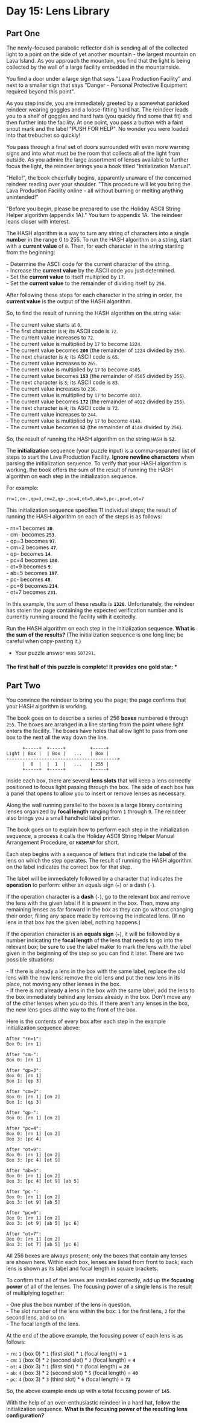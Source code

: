 # Day 15: Lens Library

## Part One

The newly-focused parabolic reflector dish is sending all of the collected light to a point on the side of yet another mountain - the largest mountain on Lava Island. As you approach the mountain, you find that the light is being collected by the wall of a large facility embedded in the mountainside.

You find a door under a large sign that says "Lava Production Facility" and next to a smaller sign that says "Danger - Personal Protective Equipment required beyond this point".

As you step inside, you are immediately greeted by a somewhat panicked reindeer wearing goggles and a loose-fitting hard hat. The reindeer leads you to a shelf of goggles and hard hats (you quickly find some that fit) and then further into the facility. At one point, you pass a button with a faint snout mark and the label "PUSH FOR HELP". No wonder you were loaded into that trebuchet so quickly!

You pass through a final set of doors surrounded with even more warning signs and into what must be the room that collects all of the light from outside. As you admire the large assortment of lenses available to further focus the light, the reindeer brings you a book titled "Initialization Manual".

"Hello!", the book cheerfully begins, apparently unaware of the concerned reindeer reading over your shoulder. "This procedure will let you bring the Lava Production Facility online - all without burning or melting anything unintended!"

"Before you begin, please be prepared to use the Holiday ASCII String Helper algorithm (appendix 1A)." You turn to appendix 1A. The reindeer leans closer with interest.

The HASH algorithm is a way to turn any string of characters into a single **number** in the range 0 to 255. To run the HASH algorithm on a string, start with a **current value** of `0`. Then, for each character in the string starting from the beginning:

\- Determine the ASCII code for the current character of the string.<br>
\- Increase the **current value** by the ASCII code you just determined.<br>
\- Set the **current value** to itself multiplied by `17`.<br>
\- Set the **current value** to the remainder of dividing itself by `256`.

After following these steps for each character in the string in order, the **current value** is the output of the HASH algorithm.

So, to find the result of running the HASH algorithm on the string `HASH`:

\- The current value starts at `0`.<br>
\- The first character is `H`; its ASCII code is `72`.<br>
\- The current value increases to `72`.<br>
\- The current value is multiplied by `17` to become `1224`.<br>
\- The current value becomes **`200`** (the remainder of `1224` divided by `256`).<br>
\- The next character is `A`; its ASCII code is `65`.<br>
\- The current value increases to `265`.<br>
\- The current value is multiplied by `17` to become `4505`.<br>
\- The current value becomes **`153`** (the remainder of `4505` divided by `256`).<br>
\- The next character is `S`; its ASCII code is `83`.<br>
\- The current value increases to `236`.<br>
\- The current value is multiplied by `17` to become `4012`.<br>
\- The current value becomes **`172`** (the remainder of `4012` divided by `256`).<br>
\- The next character is `H`; its ASCII code is `72`.<br>
\- The current value increases to `244`.<br>
\- The current value is multiplied by `17` to become `4148`.<br>
\- The current value becomes **`52`** (the remainder of `4148` divided by `256`).

So, the result of running the HASH algorithm on the string `HASH` is **`52`**.

The **initialization** sequence (your puzzle input) is a comma-separated list of steps to start the Lava Production Facility. **Ignore newline characters** when parsing the initialization sequence. To verify that your HASH algorithm is working, the book offers the sum of the result of running the HASH algorithm on each step in the initialization sequence.

For example:
```
rn=1,cm-,qp=3,cm=2,qp-,pc=4,ot=9,ab=5,pc-,pc=6,ot=7
```
This initialization sequence specifies 11 individual steps; the result of running the HASH algorithm on each of the steps is as follows:

\- rn=1 becomes **`30`**.<br>
\- cm- becomes **`253`**.<br>
\- qp=3 becomes **`97`**.<br>
\- cm=2 becomes **`47`**.<br>
\- qp- becomes **`14`**.<br>
\- pc=4 becomes **`180`**.<br>
\- ot=9 becomes **`9`**.<br>
\- ab=5 becomes **`197`**.<br>
\- pc- becomes **`48`**.<br>
\- pc=6 becomes **`214`**.<br>
\- ot=7 becomes **`231`**.

In this example, the sum of these results is **`1320`**. Unfortunately, the reindeer has stolen the page containing the expected verification number and is currently running around the facility with it excitedly.

Run the HASH algorithm on each step in the initialization sequence. **What is the sum of the results?** (The initialization sequence is one long line; be careful when copy-pasting it.)

* Your puzzle answer was `507291`.

#### The first half of this puzzle is complete! It provides one gold star: \*


## Part Two

You convince the reindeer to bring you the page; the page confirms that your HASH algorithm is working.

The book goes on to describe a series of 256 **boxes** numbered `0` through `255`. The boxes are arranged in a line starting from the point where light enters the facility. The boxes have holes that allow light to pass from one box to the next all the way down the line.
```
      +-----+  +-----+         +-----+
Light | Box |  | Box |   ...   | Box |
----------------------------------------->
      |  0  |  |  1  |   ...   | 255 |
      +-----+  +-----+         +-----+
```
Inside each box, there are several **lens slots** that will keep a lens correctly positioned to focus light passing through the box. The side of each box has a panel that opens to allow you to insert or remove lenses as necessary.

Along the wall running parallel to the boxes is a large library containing lenses organized by **focal length** ranging from `1` through `9`. The reindeer also brings you a small handheld label printer.

The book goes on to explain how to perform each step in the initialization sequence, a process it calls the Holiday ASCII String Helper Manual Arrangement Procedure, or **`HASHMAP`** for short.

Each step begins with a sequence of letters that indicate the **label** of the lens on which the step operates. The result of running the HASH algorithm on the label indicates the correct box for that step.

The label will be immediately followed by a character that indicates the **operation** to perform: either an equals sign (`=`) or a dash (`-`).

If the operation character is a **dash** (`-`), go to the relevant box and remove the lens with the given label if it is present in the box. Then, move any remaining lenses as far forward in the box as they can go without changing their order, filling any space made by removing the indicated lens. (If no lens in that box has the given label, nothing happens.)

If the operation character is an **equals sign** (`=`), it will be followed by a number indicating the **focal length** of the lens that needs to go into the relevant box; be sure to use the label maker to mark the lens with the label given in the beginning of the step so you can find it later. There are two possible situations:

\- If there is already a lens in the box with the same label, replace the old lens with the new lens: remove the old lens and put the new lens in its place, not moving any other lenses in the box.<br>
\- If there is not already a lens in the box with the same label, add the lens to the box immediately behind any lenses already in the box. Don't move any of the other lenses when you do this. If there aren't any lenses in the box, the new lens goes all the way to the front of the box.

Here is the contents of every box after each step in the example initialization sequence above:
```
After "rn=1":
Box 0: [rn 1]

After "cm-":
Box 0: [rn 1]

After "qp=3":
Box 0: [rn 1]
Box 1: [qp 3]

After "cm=2":
Box 0: [rn 1] [cm 2]
Box 1: [qp 3]

After "qp-":
Box 0: [rn 1] [cm 2]

After "pc=4":
Box 0: [rn 1] [cm 2]
Box 3: [pc 4]

After "ot=9":
Box 0: [rn 1] [cm 2]
Box 3: [pc 4] [ot 9]

After "ab=5":
Box 0: [rn 1] [cm 2]
Box 3: [pc 4] [ot 9] [ab 5]

After "pc-":
Box 0: [rn 1] [cm 2]
Box 3: [ot 9] [ab 5]

After "pc=6":
Box 0: [rn 1] [cm 2]
Box 3: [ot 9] [ab 5] [pc 6]

After "ot=7":
Box 0: [rn 1] [cm 2]
Box 3: [ot 7] [ab 5] [pc 6]
```
All 256 boxes are always present; only the boxes that contain any lenses are shown here. Within each box, lenses are listed from front to back; each lens is shown as its label and focal length in square brackets.

To confirm that all of the lenses are installed correctly, add up the **focusing power** of all of the lenses. The focusing power of a single lens is the result of multiplying together:

\- One plus the box number of the lens in question.<br>
\- The slot number of the lens within the box: `1` for the first lens, `2` for the second lens, and so on.<br>
\- The focal length of the lens.

At the end of the above example, the focusing power of each lens is as follows:

\- `rn`: `1` (box 0) * `1` (first slot) * `1` (focal length) = **`1`**<br>
\- `cm`: `1` (box 0) * `2` (second slot) * `2` (focal length) = **`4`**<br>
\- `ot`: `4` (box 3) * `1` (first slot) * `7` (focal length) = **`28`**<br>
\- `ab`: `4` (box 3) * `2` (second slot) * `5` (focal length) = **`40`**<br>
\- `pc`: `4` (box 3) * `3` (third slot) * `6` (focal length) = **`72`**

So, the above example ends up with a total focusing power of **`145`**.

With the help of an over-enthusiastic reindeer in a hard hat, follow the initialization sequence. **What is the focusing power of the resulting lens configuration?**


